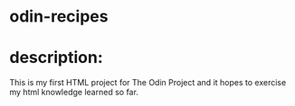 # odin-recipes

# description:
This is my first HTML project for The Odin Project and it hopes to exercise my html knowledge learned so far.
